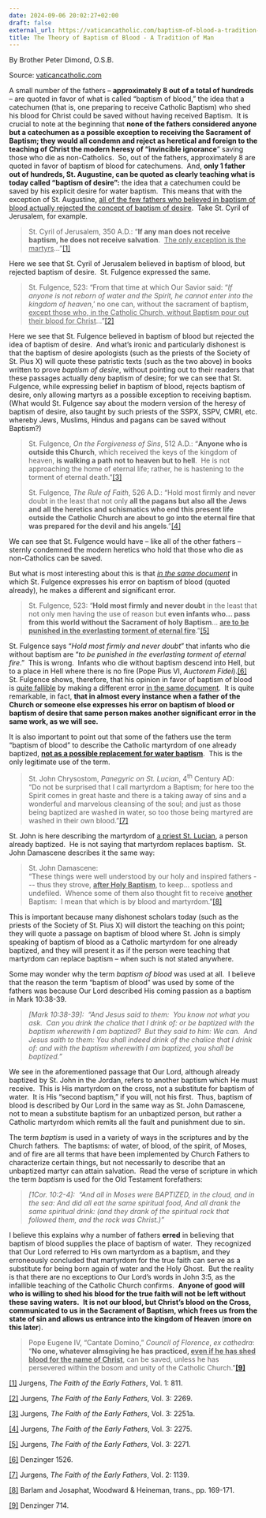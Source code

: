 ```yaml
---
date: 2024-09-06 20:02:27+02:00
draft: false
external_url: https://vaticancatholic.com/baptism-of-blood-a-tradition-of-man/
title: The Theory of Baptism of Blood - A Tradition of Man
---
```



By Brother Peter Dimond, O.S.B.

Source: [vaticancatholic.com](https://vaticancatholic.com/baptism-of-blood-a-tradition-of-man/)


<p>A small number of the fathers – <strong>approximately 8 out of a total of hundreds</strong> – are quoted in favor of what is called “baptism of blood,” the idea that a catechumen (that is, one preparing to receive Catholic Baptism) who shed his blood for Christ could be saved without having received Baptism.  It is crucial to note at the beginning that <strong>none of the fathers considered anyone but a catechumen as a possible exception to receiving the Sacrament of Baptism; they would all condemn and reject as heretical and foreign to the teaching of Christ the modern heresy of “invincible ignorance</strong>” saving those who die as non-Catholics.  So, out of the fathers, approximately 8 are quoted in favor of baptism of blood for catechumens.  And, <strong>only 1 father out of hundreds, St. Augustine, can be quoted as clearly teaching what is today called “baptism of desire”:</strong> the idea that a catechumen could be saved by his explicit desire for water baptism.  This means that with the exception of St. Augustine, <u>all of the few fathers who believed in baptism of blood actually rejected the concept of baptism of desire</u>.  Take St. Cyril of Jerusalem, for example.</p>
<blockquote>
<p>St. Cyril of Jerusalem, 350 A.D.: “<strong>If any man does not receive baptism, he does not receive salvation</strong>.  <u>The only exception is the martyrs</u>...”<a href="#_edn1" name="_ednref1">[1]</a></p>
</blockquote>
<p>Here we see that St. Cyril of Jerusalem believed in baptism of blood, but rejected baptism of desire.  St. Fulgence expressed the same. </p>
<blockquote>
<p>St. Fulgence, 523: “From that time at which Our Savior said: “<em>If anyone is not reborn of water and the Spirit, he cannot enter into the kingdom of heaven</em>,’ no one can, without the sacrament of baptism, <u>except those who, in the Catholic Church, without Baptism pour out their blood for Christ</u>…”<a href="#_edn2" name="_ednref2">[2]</a></p>
</blockquote>
<p>Here we see that St. Fulgence believed in baptism of blood but rejected the idea of baptism of desire.  And what’s ironic and particularly dishonest is that the baptism of desire apologists (such as the priests of the Society of St. Pius X) will quote these patristic texts (such as the two above) in books written to prove <em>baptism of desire</em>, without pointing out to their readers that these passages actually deny baptism of desire; for we can see that St. Fulgence, while expressing belief in baptism of blood, rejects baptism of desire, only allowing martyrs as a possible exception to receiving baptism.  (What would St. Fulgence say about the modern version of the heresy of baptism of desire, also taught by such priests of the SSPX, SSPV, CMRI, etc. whereby Jews, Muslims, Hindus and pagans can be saved without Baptism?) </p>
<blockquote>
<p>St. Fulgence, <em>On the Forgiveness of Sins</em>, 512 A.D.: “<strong>Anyone who is outside this Church</strong>, which received the keys of the kingdom of heaven, <strong>is walking a path not to heaven but to hell</strong>.  He is not approaching the home of eternal life; rather, he is hastening to the torment of eternal death.”<a href="#_edn3" name="_ednref3">[3]</a>    </p>
<p>St. Fulgence, <em>The Rule of Faith</em>, 526 A.D.: “Hold most firmly and never doubt in the least that not only <strong>all the pagans but also all the Jews and all the heretics and schismatics who end this present life outside the Catholic Church are about to go into the eternal fire that was prepared for the devil and his angels</strong>.”<a href="#_edn4" name="_ednref4">[4]</a>    </p>
</blockquote>
<p>We can see that St. Fulgence would have – like all of the other fathers – sternly condemned the modern heretics who hold that those who die as non-Catholics can be saved.</p>
<p>But what is most interesting about this is that <em><u>in the same document</u></em> in which St. Fulgence expresses his error on baptism of blood (quoted already), he makes a different and significant error.</p>
<blockquote>
<p>St. Fulgence, 523: “<strong>Hold most firmly and never doubt</strong> in the least that not only men having the use of reason but <strong>even infants who… pass from this world without the Sacrament of holy Baptism</strong>… <strong><u>are to be punished in the everlasting torment of eternal fire</u></strong>.”<a href="#_edn5" name="_ednref5">[5]</a></p>
</blockquote>
<p>St. Fulgence says “<em>Hold most firmly and never doubt</em>” that infants who die without baptism are “<em>to be punished in the everlasting torment of eternal fire</em>.”  This is wrong.  Infants who die without baptism descend into Hell, but to a place in Hell where there is no fire (Pope Pius VI, <em>Auctorem Fidei</em>).<a href="#_edn6" name="_ednref6">[6]</a>  St. Fulgence shows, therefore, that his opinion in favor of baptism of blood is <u>quite fallible</u> by making a different error <u>in the same document</u>.  It is quite remarkable, in fact, <strong>that in almost every instance when a father of the Church or someone else expresses his error on baptism of blood or baptism of desire that same person makes another significant error in the same work, as we will see. </strong> </p>
<p>It is also important to point out that some of the fathers use the term “baptism of blood” to describe the Catholic martyrdom of one already baptized, <strong><u>not as a possible replacement for water baptism</u></strong>.  This is the only legitimate use of the term.</p>
<blockquote>
<p>St. John Chrysostom, <em>Panegyric on St. Lucian</em>, 4<sup>th</sup> Century AD:<br />“Do not be surprised that I call martyrdom a Baptism; for here too the Spirit comes in great haste and there is a taking away of sins and a wonderful and marvelous cleansing of the soul; and just as those being baptized are washed in water, so too those being martyred are washed in their own blood.”<a href="#_edn7" name="_ednref7">[7]</a></p>
</blockquote>
<p>St. John is here describing the martyrdom of <u>a priest St. Lucian</u>, a person already baptized.  He is not saying that martyrdom replaces baptism.  St. John Damascene describes it the same way:</p>
<blockquote>
<p>St. John Damascene:<br />“These things were well understood by our holy and inspired fathers --- thus they strove, <strong><u>after Holy Baptism</u></strong>, to keep... spotless and undefiled.  Whence some of them also thought fit to receive <strong><u>another</u></strong> Baptism:  I mean that which is by blood and martyrdom.”<a href="#_edn8" name="_ednref8">[8]</a></p>
</blockquote>
<p>This is important because many dishonest scholars today (such as the priests of the Society of St. Pius X) will distort the teaching on this point; they will quote a passage on baptism of blood where St. John is simply speaking of baptism of blood as a Catholic martyrdom for one already baptized, and they will present it as if the person were teaching that martyrdom can replace baptism – when such is not stated anywhere.</p>
<p>Some may wonder why the term <em>baptism of blood</em> was used at all.  I believe that the reason the term “baptism of blood” was used by some of the fathers was because Our Lord described His coming passion as a baptism in Mark 10:38-39.</p>
<blockquote>
<p><em>[Mark 10:38-39]:  “And Jesus said to them:  You know not what you ask.  Can you drink the chalice that I drink of: or be baptized with the baptism wherewith I am baptized?  But they said to him: We can.  And Jesus saith to them: You shall indeed drink of the chalice that I drink of: and with the baptism wherewith I am baptized, you shall be baptized.”</em></p>
</blockquote>
<p>We see in the aforementioned passage that Our Lord, although already baptized by St. John in the Jordan, refers to another baptism which He must receive.  This is His martyrdom on the cross, not a substitute for baptism of water.  It is His “second baptism,” if you will, not his first.  Thus, baptism of blood is described by Our Lord in the same way as St. John Damascene<em>, </em>not to mean a substitute baptism for an unbaptized person, but rather a Catholic martyrdom which remits all the fault and punishment due to sin.</p>
<p>The term <em>baptism</em> is used in a variety of ways in the scriptures and by the Church fathers.  The baptisms: of water, of blood, of the spirit, of Moses, and of fire are all terms that have been implemented by Church Fathers to characterize certain things, but not necessarily to describe that an unbaptized martyr can attain salvation.  Read the verse of scripture in which the term <em>baptism</em> is used for the Old Testament forefathers:</p>
<blockquote>
<p><em>[1Cor. 10:2-4]:  “And all in Moses were BAPTIZED, in the cloud, and in the sea: And did all eat the same spiritual food, And all drank the same spiritual drink: (and they drank of the spiritual rock that followed them, and the rock was Christ.)”</em></p>
</blockquote>
<p>I believe this explains why a number of fathers <strong>erred</strong> in believing that baptism of blood supplies the place of baptism of water.  They recognized that Our Lord referred to His own martyrdom as a baptism, and they erroneously concluded that martyrdom for the true faith can serve as a substitute for being born again of water and the Holy Ghost.  But the reality is that there are no exceptions to Our Lord’s words in John 3:5, as the infallible teaching of the Catholic Church confirms.  <strong>Anyone of good will who is willing to shed his blood for the true faith will not be left without these saving waters.</strong>  <strong>It is not our blood, but Christ’s blood on the Cross, communicated to us in the Sacrament of Baptism, which frees us from the state of sin and allows us entrance into the kingdom of Heaven</strong> (<strong>more on this later</strong>).</p>
<blockquote>
<p>Pope Eugene IV, “Cantate Domino,” <em>Council of Florence</em>, <em>ex cathedra</em>:  “<strong>No one, whatever almsgiving he has practiced, <u>even if he has shed blood for the name of Christ</u></strong>, can be saved, unless he has persevered within the bosom and unity of the Catholic Church.”<a href="#_edn9" name="_ednref9"><strong>[9]</strong></a></p>
</blockquote>
<div class="footnotes">
<p><a href="#_ednref1" name="_edn1">[1]</a> Jurgens, <em>The Faith of the Early Fathers</em>, Vol. 1: 811.</p>
<p><a href="#_ednref2" name="_edn2">[2]</a> Jurgens, <em>The Faith of the Early Fathers</em>, Vol. 3: 2269.</p>
<p><a href="#_ednref3" name="_edn3">[3]</a> Jurgens, <em>The Faith of the Early Fathers</em>, Vol. 3: 2251a.</p>
<p><a href="#_ednref4" name="_edn4">[4]</a> Jurgens, <em>The Faith of the Early Fathers</em>, Vol. 3: 2275.</p>
<p><a href="#_ednref5" name="_edn5">[5]</a> Jurgens, <em>The Faith of the Early Fathers</em>, Vol. 3: 2271.</p>
<p><a href="#_ednref6" name="_edn6">[6]</a> Denzinger 1526.</p>
<p><a href="#_ednref7" name="_edn7">[7]</a> Jurgens, <em>The Faith of the Early Fathers</em>, Vol. 2: 1139.</p>
<p><a href="#_ednref8" name="_edn8">[8]</a> Barlam and Josaphat, Woodward &amp; Heineman, trans., pp. 169-171.</p>
<p><a href="#_ednref9" name="_edn9">[9]</a> Denzinger 714.</p>
</div>
